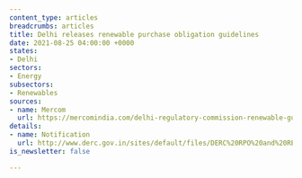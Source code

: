 ```yaml
---
content_type: articles
breadcrumbs: articles
title: Delhi releases renewable purchase obligation guidelines
date: 2021-08-25 04:00:00 +0000
states:
- Delhi
sectors:
- Energy
subsectors:
- Renewables
sources:
- name: Mercom
  url: https://mercomindia.com/delhi-regulatory-commission-renewable-guidelines/
details:
- name: Notification
  url: http://www.derc.gov.in/sites/default/files/DERC%20RPO%20and%20REC%20Framework%20implementation%202021.pdf
is_newsletter: false

---
```

